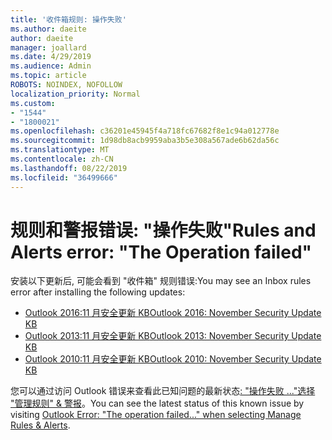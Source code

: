 ```yaml
---
title: '收件箱规则: 操作失败'
ms.author: daeite
author: daeite
manager: joallard
ms.date: 4/29/2019
ms.audience: Admin
ms.topic: article
ROBOTS: NOINDEX, NOFOLLOW
localization_priority: Normal
ms.custom:
- "1544"
- "1800021"
ms.openlocfilehash: c36201e45945f4a718fc67682f8e1c94a012778e
ms.sourcegitcommit: 1d98db8acb9959aba3b5e308a567ade6b62da56c
ms.translationtype: MT
ms.contentlocale: zh-CN
ms.lasthandoff: 08/22/2019
ms.locfileid: "36499666"
---
```

# <a name="rules-and-alerts-error-the-operation-failed"></a><span data-ttu-id="7c0f8-102">规则和警报错误: "操作失败"</span><span class="sxs-lookup"><span data-stu-id="7c0f8-102">Rules and Alerts error: "The Operation failed"</span></span>

<span data-ttu-id="7c0f8-103">安装以下更新后, 可能会看到 "收件箱" 规则错误:</span><span class="sxs-lookup"><span data-stu-id="7c0f8-103">You may see an Inbox rules error after installing the following updates:</span></span>

- [<span data-ttu-id="7c0f8-104">Outlook 2016:11 月安全更新 KB</span><span class="sxs-lookup"><span data-stu-id="7c0f8-104">Outlook 2016: November Security Update KB</span></span>](https://support.microsoft.com/help/4461506)
- [<span data-ttu-id="7c0f8-105">Outlook 2013:11 月安全更新 KB</span><span class="sxs-lookup"><span data-stu-id="7c0f8-105">Outlook 2013: November Security Update KB</span></span>](https://support.microsoft.com/help/4461486)
- [<span data-ttu-id="7c0f8-106">Outlook 2010:11 月安全更新 KB</span><span class="sxs-lookup"><span data-stu-id="7c0f8-106">Outlook 2010: November Security Update KB</span></span>](https://support.microsoft.com/help/4461585)

<span data-ttu-id="7c0f8-107">您可以通过访问 Outlook 错误来查看此已知问题的最新状态[: "操作失败 ..."选择 "管理规则" & 警报](https://support.office.com/article/Outlook-Error-The-operation-failed-when-selecting-Manage-Rules-Alerts-64b6ff77-98c2-4564-9cbf-25bd8e17fb8b%20)。</span><span class="sxs-lookup"><span data-stu-id="7c0f8-107">You can see the latest status of this known issue by visiting [Outlook Error: "The operation failed..." when selecting Manage Rules & Alerts](https://support.office.com/article/Outlook-Error-The-operation-failed-when-selecting-Manage-Rules-Alerts-64b6ff77-98c2-4564-9cbf-25bd8e17fb8b%20).</span></span>
